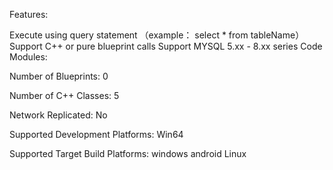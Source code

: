 Features:

 Execute using query statement （example： select * from tableName）
 Support C++ or pure blueprint calls
 Support MYSQL 5.xx - 8.xx series
Code Modules:



Number of Blueprints: 0

Number of C++ Classes: 5

Network Replicated: No

Supported Development Platforms: Win64

Supported Target Build Platforms: windows android Linux
